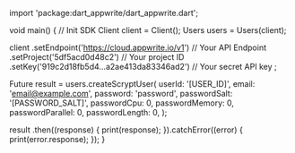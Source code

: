 import 'package:dart_appwrite/dart_appwrite.dart';

void main() { // Init SDK
  Client client = Client();
  Users users = Users(client);

  client
    .setEndpoint('https://cloud.appwrite.io/v1') // Your API Endpoint
    .setProject('5df5acd0d48c2') // Your project ID
    .setKey('919c2d18fb5d4...a2ae413da83346ad2') // Your secret API key
  ;

  Future result = users.createScryptUser(
    userId: '[USER_ID]',
    email: 'email@example.com',
    password: 'password',
    passwordSalt: '[PASSWORD_SALT]',
    passwordCpu: 0,
    passwordMemory: 0,
    passwordParallel: 0,
    passwordLength: 0,
  );

  result
    .then((response) {
      print(response);
    }).catchError((error) {
      print(error.response);
  });
}